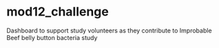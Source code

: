 # mod12_challenge
Dashboard to support study volunteers as they contribute to Improbable Beef belly button bacteria study

